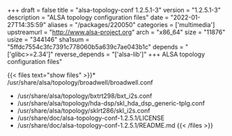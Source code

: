+++
draft = false
title = "alsa-topology-conf 1.2.5.1-3"
version = "1.2.5.1-3"
description = "ALSA topology configuration files"
date = "2022-01-27T14:35:59"
aliases = "/packages/220050"
categories = ['multimedia']
upstreamurl = "http://www.alsa-project.org"
arch = "x86_64"
size = "11876"
usize = "344146"
sha1sum = "5ffdc7554c3fc7391c778060b5a639c7ae043b1c"
depends = "['glibc>=2.34']"
reverse_depends = "['alsa-lib']"
+++
ALSA topology configuration files"

{{< files text="show files" >}}* /usr/share/alsa/topology/broadwell/broadwell.conf
* /usr/share/alsa/topology/bxtrt298/bxt_i2s.conf
* /usr/share/alsa/topology/hda-dsp/skl_hda_dsp_generic-tplg.conf
* /usr/share/alsa/topology/sklrt286/skl_i2s.conf
* /usr/share/doc/alsa-topology-conf-1.2.5.1/LICENSE
* /usr/share/doc/alsa-topology-conf-1.2.5.1/README.md
{{< /files >}}